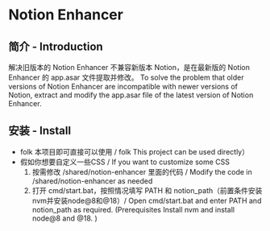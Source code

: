 # Notion Enhancer

## 简介 - Introduction
解决旧版本的 Notion Enhancer 不兼容新版本 Notion，是在最新版的 Notion Enhancer 的 app.asar 文件提取并修改。
To solve the problem that older versions of Notion Enhancer are incompatible with newer versions of Notion, extract and modify the app.asar file of the latest version of Notion Enhancer.

## 安装 - Install
* folk 本项目即可直接可以使用 / folk This project can be used directly）
* 假如你想要自定义一些CSS / If you want to customize some CSS
  1. 按需修改 /shared/notion-enhancer 里面的代码 / Modify the code in /shared/notion-enhancer as needed
  2. 打开 cmd/start.bat，按照情况填写 PATH 和 notion_path（前置条件安装nvm并安装node@8和@18）/ Open cmd/start.bat and enter PATH and notion_path as required. (Prerequisites Install nvm and install node@8 and @18. )
